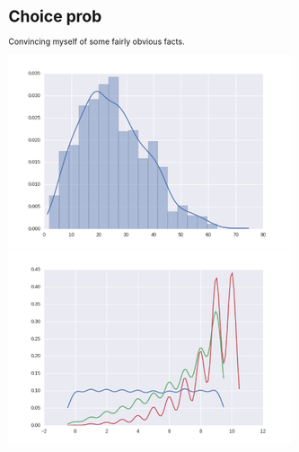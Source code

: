 # Choice prob

Convincing myself of some fairly obvious facts.

![Birthday paradox](https://github.com/neal-o-r/choice_prob/blob/master/birthdays.png)
![Choosing Digits](https://github.com/neal-o-r/choice_prob/blob/master/choice_prob10.png)
